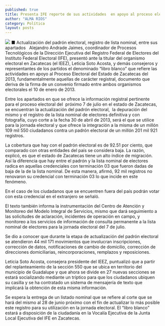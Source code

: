 ```yaml
---
published: true
title: Presenta IFE reporte de sus actividades  en apoyo al proceso electoral zacatecano
author: "ALMA RIOS"
category: Política
layout: posts
---
```


![](http://i.imgur.com/VGXHKaXm.jpg)
■ Actualización del padrón electoral, registro de lista nominal, entre sus apartados
 
Alejandro Andrade Jaimes, coordinador de Procesos Tecnológicos de la Dirección Ejecutiva del Registro Federal de Electores del Instituto Federal Electoral (IFE), presentó ante la titular del organismo electoral en Zacatecas (el IEEZ), Leticia Soto Acosta, y demás consejeros y representantes de los partidos el denominado “libro blanco” que refiere las actividades en apoyo al Proceso Electoral del Estado de Zacatecas del 2013, fundamentalmente aquellas de carácter registral, documento que deriva de la firma de un convenio firmado entre ambos organismos electorales el 10 de enero de 2013.

Entre los apartados en que se ofrece la información registral pertinente para el proceso electoral del  próximo 7 de julio en el estado de Zacatecas, se encuentran la actualización del padrón electoral,  la depuración del mismo y el registro de la lista nominal de electores definitiva y con fotografía, cuyo corte a la fecha 30 de abril de 2013, será el que se utilice para la jornada electoral y que ofrece la integración a la misma de un millón 109 mil 550 ciudadanos contra un padrón electoral de un millón 201 mil 921 registros.

La cobertura que hay con el padrón electoral es de 92.51 por ciento, que comparado con otras entidades del país se considera baja. La razón, explicó, es que el estado de Zacatecas tiene un alto índice de migración. Así la diferencia que hay entre el padrón y la lista nominal de electores radica en aquellas credenciales con terminación 03 que fueron dadas de baja de la de la lista nominal. De esta manera, afirmó, 92 mil registros no renovaron su credencial con terminación 03 lo que incide en este fenómeno.

En el caso de los ciudadanos que se encuentren fuera del país podrán votar con esta credencial en el extranjero se señaló.

El texto también informa la instrumentación del Centro de Atención y Monitoreo del Modelo Integral de Servicios, mismo que dará seguimiento a las solicitudes de aclaración, incidentes de operación en campo, y monitoreo a los servicios de información de consulta permanente a la lista nominal de electores para la jornada electoral del 7 de julio.

Se dio a conocer que durante la etapa de actualización del padrón electoral se atendieron 44 mil 171 movimientos que involucran inscripciones, corrección de datos, notificaciones de cambio de domicilio, corrección de direcciones domiciliarias, reincorporaciones, remplazos y reposiciones.

Leticia Soto Acosta, consejera presidente del IEEZ, puntualizó que a partir del replanteamiento de la sección 550 que se ubica en territorio del municipio de Guadalupe y que ahora se divide en 27 nuevas secciones se estará socializando mediante un tríptico para que los ciudadanos ubiquen su casilla y se ha contratado un sistema de mensajería de texto que implicará la obtención de esta misma información.

Se espera la entrega de un listado nominal que se refiere al corte que se hará del mismo al 28 de junio próximo con el fin de actualizar lo más posible este registro para su utilización en la jornada electoral.
El “libro blanco” estará a disposición de la ciudadanía en la Vocalía Ejecutiva de la Junta Local Ejecutiva del IFE en Zacatecas.
